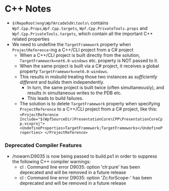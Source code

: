 # C++ Notes

- `$(RepoRoot)eng\WpfArcadeSdk\tools\` contains `Wpf.Cpp.Props`,`Wpf.Cpp.targets`, `Wpf.Cpp.PrivateTools.props` and `Wpf.Cpp.PrivateTools.targets`, which contain all the important C++ related properties 
- We need to undefine the `TargetFramework` property when `ProjectReference`-ing a C++/CLI project from a C# project
  - When a C++/CLI project is built directly from the solution, `TargetFramework=net6.0-windows` etc. property is NOT passed to it. 
  - When the same project is built via a C# project, it receives a global property `TargetFramework=net6.0-windows`. 
  - This results in msbuild treating those two instances as _sufficiently different_ and builds them independently. 
    - In turn, the same project is built twice (often simultaneously), and results in simultaneous writes to the PDB etc. 
	- This leads to build failures. 
  - The solution is to delete `TargetFramework` property when specifying `ProjectReference` to a C++/CLI project from a C# project, like this:
    `<ProjectReference Include="$(WpfSourceDir)PresentationCore\CPP\PresentationCoreCpp.vcxproj">
      <UndefineProperties>TargetFramework;TargetFrameworks</UndefineProperties>
     </ProjectReference>`

### Deprecated Compiler Features

- /nowarn:D9035 is now being passed to build.ps1 in order to suppress the following C++ compiler warnings:
  - cl : Command line error D9035: option 'clr:pure' has been deprecated and will be removed in a future release
  - cl : Command line error D9035: option 'Zc:forScope-' has been deprecated and will be removed in a future release
